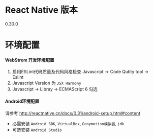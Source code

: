 # React Native 版本
0.30.0

# 环境配置

#### WebStrom 开发环境配置
1. 启用ESLint代码质量及代码风格检查 Javascript -> Code Qutity tool -> Eslint
2. Javascript Version 为 `JSX Harmony`
3. Javascript -> Libray -> ECMAScript 6 勾选

#### Android环境配置
请参考 http://reactnative.cn/docs/0.31/android-setup.html#content

- 必需安装 `Android SDK`, `VirtualBox`, `Genymotion模拟器`, `jdk`
- 可选安装 `Android Studio`
